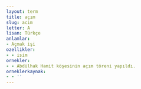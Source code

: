 ```yaml
---
layout: term
title: açım
slug: acim
letter: A
lisan: Türkçe
anlamlar:
- Açmak işi
ozellikler:
- - isim
ornekler:
- - Abdülhak Hamit köşesinin açım töreni yapıldı.
orneklerkaynak:
- - ''
---
```


